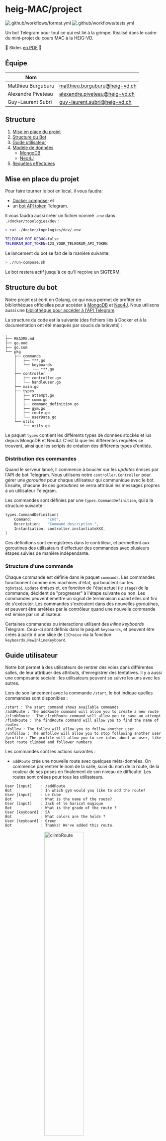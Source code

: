 # heig-MAC/project


![.github/workflows/format.yml](https://github.com/heig-MAC/project/workflows/.github/workflows/format.yml/badge.svg)
![.github/workflows/tests.yml](https://github.com/heig-MAC/project/workflows/.github/workflows/tests.yml/badge.svg)

Un bot Telegram pour tout ce qui est lié à la grimpe. Réalisé dans le cadre du mini-projet du cours MAC à la HEIG-VD.

:pushpin: Slides [en PDF](SLIDES.pdf) :pushpin:

## Équipe

| Nom                                    |                                  |
|----------------------------------------|----------------------------------|
| Matthieu Burguburu                     | matthieu.burguburu@heig-vd.ch    |
| Alexandre Piveteau                     | alexandre.piveteau@heig-vd.ch    |
| Guy-Laurent Subri                      | guy-laurent.subri@heig-vd.ch     |

## Structure

1. [Mise en place du projet](#mise-en-place-du-projet)
2. [Structure du Bot](#structure-du-bot)
3. [Guide utilisateur](#guide-utilisateur)
4. [Modèle de données](#modèle-de-données)
    - [MongoDB](#mongodb)
    - [Neo4J](#neo4j)
5. [Requêtes effectuées](#requêtes-effectuées)

## Mise en place du projet

Pour faire tourner le bot en local, il vous faudra:

- [Docker compose](https://docs.docker.com/compose/); et
- un [bot API token](https://core.telegram.org/bots/api) Telegram.

Il vous faudra aussi créer un fichier nommé `.env` dans `./docker/topologies/dev` :

```sh
> cat ./docker/topologies/dev/.env

TELEGRAM_BOT_DEBUG=false
TELEGRAM_BOT_TOKEN=123_YOUR_TELEGRAM_API_TOKEN
```

Le lancement du bot se fait de la manière suivante:

```sh
> ./run-compose.sh
```

Le bot restera actif jusqu'à ce qu'il reçoive un SIGTERM.

## Structure du bot

Notre projet est écrit en Golang, ce qui nous permet de profiter de bibliothèques officielles pour accéder à [MongoDB](https://go.mongodb.org/mongo-driver) et [Neo4J](https://github.com/neo4j/neo4j-go-driver). Nous utilisons aussi une [bibliothèque pour accéder à l'API Telegram](https://github.com/go-telegram-bot-api/telegram-bot-api).

La structure du code est la suivante (des fichiers liés à Docker et à la documentation ont été masqués par soucis de brièveté) :

```
.
├── README.md
├── go.mod
├── go.sum
└── pkg
    ├── commands
    │   ├── ***.go
    │   └── keyboards
    │       └── ***.go
    ├── controller
    │   ├── controller.go
    │   └── handleUser.go
    ├── main.go
    ├── types
    │   ├── attempt.go
    │   ├── comm.go
    │   ├── command_definition.go
    │   ├── gym.go
    │   ├── route.go
    │   └── userData.go
    └── utils
        └── utils.go
```

Le paquet `types` contient les différents types de données stockés et lus depuis MongoDB et Neo4J. C'est là que les différentes requêtes se trouvent, ainsi que les scripts de création des différents types d'entités.


### Distribution des commandes

Quand le serveur lancé, il commence à boucler sur les _updates_ émises par l'API de bot Telegram. Nous utilisons notre `controller.Controller` pour gérer une _goroutine_ pour chaque utilisateur qui communique avec le bot. Ensuite, chacune de ces _goroutines_ se verra attribué les messages propres à un utilisateur Telegram.

Les commandes sont définies par une `types.CommandDefinition`, qui a la structure suivante :

```go
types.CommandDefinition{
	Command:       "cmd",
	Description:   "Command description.",
	Instantiation: controller.instantiateXXX,
}
```

Ces définitions sont enregistrées dans le contrôleur, et permettent aux goroutines des utilisateurs d'effectuer des commandes avec plusieurs étapes suivies de manière indépendante.

### Structure d'une commande

Chaque commande est définie dans le paquet `commands`. Les commandes fonctionnent comme des machines d'état, qui bouclent sur les `tgbotapi.Update` émises et, en fonction de l'état actuel (le `stage`) de la commande, décident de "progresser" à l'étape suivante ou non. Les commandes peuvent émettre un signal de terminaison quand elles ont fini de s'exécuter. Les commandes s'exécutent dans des nouvelles _goroutines_, et peuvent être arrêtées par le contrôleur quand une nouvelle commande est émise par un utilisateur.

Certaines commandes ou interactions utilisent des _inline keyboards_ Telegram. Ceux-ci sont définis dans le paquet `keyboards`, et peuvent être créés à partir d'une slice de `[]Choice` via la fonction `keyboards.NewInlineKeyboard`.

## Guide utilisateur

Notre bot permet à des utilisateurs de rentrer des voies dans différentes salles, de leur attribuer des attributs, d'enregistrer des tentatives. Il y a aussi une composante sociale : les utilisateurs peuvent se suivre les uns avec les autres.

Lors de son lancement avec la commande `/start`, le bot indique quelles commandes sont disponibles :

```
/start : The start command shows available commands
/addRoute : The addRoute command will allow you to create a new route
/climbRoute : The climbRoute command will allow you to save an attempt
/findRoute : The findRoute command will allow you to find the name of routes
/follow : The follow will allow you to follow another user
/unfollow : The unfollow will allow you to stop following another user
/profile : The profile will allow you to see infos about an user, like best route climbed and follower numbers
```

Les commandes sont les actions suivantes :

+ `addRoute` crée une nouvelle route avec quelques méta-données. On commence par rentrer le nom de la salle, suivi du nom de la route, de la couleur de ses prises en finalement de son niveau de difficulté. Les routes sont créées pour tous les utilisateurs.

```
User [input]    : /addRoute
Bot             : In which gym would you like to add the route?
User [input]    : Le Cube
Bot             : What is the name of the route?
User [input]    : Jack et le haricot magique
Bot             : What is the grade of the route ?
User [keyboard] : 5A
Bot             : What colors are the holds ?
User [keyboard] : Green
Bot             : Thanks! We've added this route.
```
<img src="assets/addRoute.png" width="50%" height="50%" alt="climbRoute" style="display: block; margin-left: auto; margin-right: auto;">

+ `climbRoute` crée une nouvelle tentative sur une route. On commence par rentrer le nom de la salle et de la route, notre performance lors de la tentative, notre impression de la difficulté de la route, ainsi qu'une note de notre appréciation de la route.
```
User [input]    : /climbRoute
Bot             : Adding a new attempt to an existing route.
Bot             : In which gym are you climbing?
User [input]    : Le Cube
Bot             : What is the name of the route?
User [input]    : Jack et le haricot magique
Bot             : What was your performance?
User [keyboard] : Flashed
Bot             : How would you grade the route?
User [keyboard] : 5B
Bot             : How enjoyable was the route?
User [keyboard] : 8
Bot             : Long live the swollen forearms!
```
<img src="assets/climbRoute.png" width="50%" height="50%" alt="climbRoute" style="display: block; margin-left: auto; margin-right: auto;">

+ `findRoute` recherche des routes existantes. On commence par rentrer le nom de la salle, la difficulté de la route que l'on cherche ainsi que la couleur de ses prises. Le bot renvoie alors le nom de toutes les routes existantes correspondant à ces caractéristiques.
```
User [input]    : /findRoute
Bot             : Searching for routes.
Bot             : In which gym do you want to find the route?
User [input]    : Le Cube
Bot             : What is the grade of the route?
User [keyboard] : 5A
Bot             : What color are the holds?
User [keyboard] : Green
Bot             : Thanks! We're looking for this route
Bot             : Found routes:
                  (1) Jack et le haricot magique
```
<img src="assets/findRoute.png" width="50%" height="50%" alt="climbRoute" style="display: block; margin-left: auto; margin-right: auto;">

+ `follow` permet de suivre des utilisateurs et obtenir des recommandations de nouvelles personnes à suivre. Si l'utilisateur n'a pas de username Telegram, il est aussi aussi possible de taper son nom complet (`John Snow`) à la place.
```
User [input]    : /follow
Bot             : What is @username of the person you want to follow?
User [input]    : glsubri
Bot             : You're now following @glsubri !
User [input]    : /follow
Bot             : What is @username of the person you want to follow?
                  Here are a few people you might know:
User [keyboard] : alexandrepiveteau
Bot             : You're now following @alexandrepiveteau !
```
<img src="assets/follow.png" width="50%" height="50%" alt="climbRoute" style="display: block; margin-left: auto; margin-right: auto;">

+ `unfollow` permet de suivre des utilisateurs et obtenir des recommandations de nouvelles personnes à suivre.
```
User [input]    : /unfollow
Bot             : What is the @username you want to unfollow ?
User [keyboard] : alexandrepiveteau
Bot             : You're not following @alexandrepiveteau anymore !
```
<img src="assets/unfollow.png" width="50%" height="50%" alt="climbRoute" style="display: block; margin-left: auto; margin-right: auto;">

## Modèle de données

## MongoDB

MongoDB nous sert à stocker certaines méta-données liées aux routes et aux salles (dénommées `gym` dans notre code). Nous avons mis en place les collections suivantes :

+ `gym`, qui contient les méta-données suivantes des salles:
    - `name`, le nom de la salle.
+ `routes`, qui contient les méta-données suivantes des routes:
    - `gym`, le nom de la salle dans laquelle se situe la route;
    - `name`, le nom de voie. Il est unique au sein d'une même salle;
    - `grade`, la difficulté de la voie. Elle est attribuée quand la voie est créée; et
    - `holds`, la couleur des prises de cette voie.
+ `attempts`, qui contient les méta-données des tentatives des utilisateurs:
    - `gym`, le nom de la salle pour cette tentative;
    - `route`, le nom de la route de la tentative;
    - `proposedGrade`, la difficulté estimée par l'utilisateur lors de la tentative;
    - `performance`, le résultat de la tentative de l'utilisateur; et
    - `rating`, la note attribuée par l'utilisateur à la voie.

## Neo4J

Neo4J nous permet de stocker les relations entre les gyms, les voies, les utilisateurs et leurs tentatives. Nous avons mis en place les noeuds suivants :

+ `Gym`, qui contient les attributs suivants:
    - `gymId`, l'identifiant MongoDB de la salle; et
    - `name`, le nom de la salle.
+ `Route`, qui contient les attributs suivants:
    - `id`, l'identifiant MongoDB de la voie;
    - `name`, le nom de la voie;
    - `grade`, la difficulté de la voie; et
    - `holds`, la couleur des prises de cette voie.
+ `User`, qui correspond à un utilisateur de notre bot et qui a les attributs suivants:
    - `name`, qui contient soit le username Telegram de l'utilisateur (s'il en possède un), soit son nom complet sur Telegram.
+ `Attempt`, qui correspond à une tentative de l'utilsateur et a les attributs suivants:
    - `id`, l'identifiant MongoDB de la tentative;
    - `proposedGrade`, la difficulté estimée par l'utilisateur;
    - `performance`, le résultat associé à la tentative (`flashed`, `succeeded` ou `failed`);
    - `rating`, la note attribuée par l'utilisateur.

Ces différents types de noeuds sont aussi liés par certaines relations :

+ `Attempt->[TRY_TO_CLIMB]->Route`, quand une tentative est effectuée sur une route particulière. Cette relation est créée lors de l'ajout de la tentative à la base de données;
+ `Route->[IS_IN]->Gym`, quand une route est créée dans une salle particulière; Cette relation est créée lors de l'ajout de la route;
+ `User->[CREATED]->Route`, quand une route est créée par un utilisateur spécifique. Cette relation est créée lors de l'ajout de la route; et
+ `User->[FOLLOWS]->User`, quand un utilisateur suit un autre utilisateur;
+ `User->[ATTEMPS]->Attempt`, quand un utilisateur fait une tentative sur une route.

## Requêtes effectuées

Dans chacune de commandes proposées par le bot, nous effectuons un certain nombre de requêtes afin stocker ou récupérer des données. Voici un extrait des requêtes les plus intéressantes:
+ `/follow` (get follower recommendations): `MATCH (me:User)-[:FOLLOWS]->()-[:FOLLOWS]->(following:User) WHERE me.name = $username AND NOT exists( (me)-[:FOLLOWS]->(following)) RETURN following`\
Récupère la liste des utilisateurs qui sont suivis par ceux que l'utilisateur courant suit, s'ils ne font pas déjà partie des utilisateurs suivis directement
+ `/profile` (get follower count): `MATCH (me:User)<-[f:FOLLOWS]-(followers) WHERE me.name = $username WITH me, count(f) as cFollowers return cFollowers`\
Récupère le nombre d'utilisateur qui follow directement l'utilisateur courant. Une commande équivalente existe pour récupérer le nombre d'utilisateurs que l'utilisateur courant follow.
+ `/profile` (get attempt number): `MATCH (me:User)-[:PERFORMS]->(a:Attempt)-[:TRY_TO_CLIMB]->(:Route)-[:IS_IN]->(:Gym) WHERE me.name = $username return count(a)`\
Récupère le nombre d'attempts sur l'importe quelle route dans n'importe quelle gym.

### Exemple de graphe Neo4J

Voici un extrait de l'UI Neo4J après quelques commandes de la part de 3 utilisateurs.

<img src="assets/graph.png" width="100%" height="100%" alt="climbRoute" style="display: block; margin-left: auto; margin-right: auto;">
